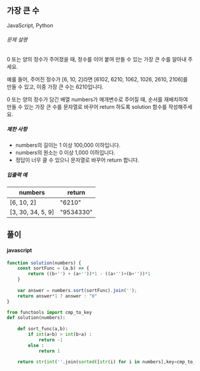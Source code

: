 ## 가장 큰 수

JavaScript, Python

###### 문제 설명

0 또는 양의 정수가 주어졌을 때, 정수를 이어 붙여 만들 수 있는 가장 큰 수를 알아내 주세요.

예를 들어, 주어진 정수가 [6, 10, 2]라면 [6102, 6210, 1062, 1026, 2610, 2106]를 만들 수 있고, 이중 가장 큰 수는 6210입니다.

0 또는 양의 정수가 담긴 배열 numbers가 매개변수로 주어질 때, 순서를 재배치하여 만들 수 있는 가장 큰 수를 문자열로 바꾸어 return 하도록 solution 함수를 작성해주세요.

##### 제한 사항

-   numbers의 길이는 1 이상 100,000 이하입니다.
-   numbers의 원소는 0 이상 1,000 이하입니다.
-   정답이 너무 클 수 있으니 문자열로 바꾸어 return 합니다.

##### 입출력 예

| numbers | return |
| --- | --- |
| [6, 10, 2] | "6210" |
| [3, 30, 34, 5, 9] | "9534330" |

## 풀이

#### javascript
```javascript
function solution(numbers) {
    const sortFunc = (a,b) => {
        return ((b+'') + (a+''))*1 - ((a+'')+(b+''))*1
    }
    
    var answer = numbers.sort(sortFunc).join('');
    return answer*1 ? answer : "0"
}
```
```python
from functools import cmp_to_key
def solution(numbers):
    
    def sort_func(a,b):
        if int(a+b) > int(b+a) :
            return -1
        else :
            return 1
    
    return str(int(''.join(sorted([str(i) for i in numbers],key=cmp_to_key(sort_func)))))
```